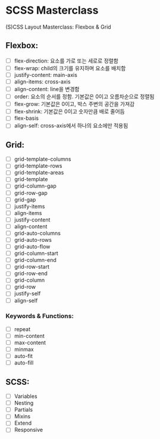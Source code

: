 # SCSS Masterclass

(S)CSS Layout Masterclass: Flexbox & Grid

## Flexbox:

- [ ] flex-direction: 요소를 가로 또는 세로로 정렬함
- [ ] flex-wrap: child의 크기를 유지하며 요소를 배치함
- [ ] justify-content: main-axis
- [ ] align-items: cross-axis
- [ ] align-content: line을 변경함
- [ ] order: 요소의 순서를 정함. 기본값은 0이고 오름차순으로 정렬됨
- [ ] flex-grow: 기본값은 0이고, 박스 주변의 공간을 가져감
- [ ] flex-shrink: 기본값은 0이고 숫자만큼 배로 줄어듬
- [ ] flex-basis
- [ ] align-self: cross-axis에서 하나의 요소에만 적용됨

## Grid:

- [ ] grid-template-columns
- [ ] grid-template-rows
- [ ] grid-template-areas
- [ ] grid-template
- [ ] grid-column-gap
- [ ] grid-row-gap
- [ ] grid-gap
- [ ] justify-items
- [ ] align-items
- [ ] justify-content
- [ ] align-content
- [ ] grid-auto-columns
- [ ] grid-auto-rows
- [ ] grid-auto-flow
- [ ] grid-column-start
- [ ] grid-column-end
- [ ] grid-row-start
- [ ] grid-row-end
- [ ] grid-column
- [ ] grid-row
- [ ] justify-self
- [ ] align-self

### Keywords & Functions:

- [ ] repeat
- [ ] min-content
- [ ] max-content
- [ ] minmax
- [ ] auto-fit
- [ ] auto-fill

## SCSS:

- [ ] Variables
- [ ] Nesting
- [ ] Partials
- [ ] Mixins
- [ ] Extend
- [ ] Responsive
